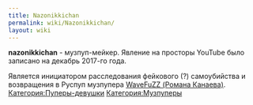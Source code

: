 ```yaml
---
title: Nazonikkichan
permalink: wiki/Nazonikkichan/
layout: wiki
---
```


**nazonikkichan** - музпуп-мейкер. Явление на просторы YouTube было
записано на декабрь 2017-го года.

Является инициатором расследования фейкового (?) самоубийства и
возвращения в Руспуп музпупера [WaveFuZZ (Романа
Канаева)](/wiki/WaveFuZZ "wikilink").
[Категория:Пуперы-девушки](Категория:Пуперы-девушки "wikilink")
[Категория:Музпуперы](Категория:Музпуперы "wikilink")
